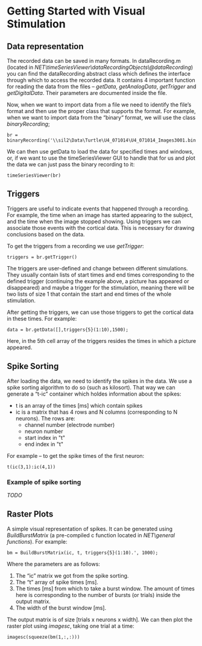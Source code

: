 ﻿# Getting Started with Visual Stimulation
## Data representation
The recorded data can be saved in many formats. In dataRecording.m (located in *NET\\timeSeriesViewer\\dataRecordingObjects\\@dataRecording*) you can find the dataRecording abstract class which defines the interface through which to access the recorded data. It contains 4 important function for reading the data from the files – *getData*, *getAnalogData*, *getTrigger* and *getDigitalData*. Their parameters are documented inside the file.

Now, when we want to import data from a file we need to identify the file’s format and then use the proper class that supports the format. For example, when we want to import data from the “binary“ format, we will use the class *binaryRecording*;

    br = binaryRecording('\\sil2\Data\Turtle\U4_071014\U4_071014_Images3001.bin');

We can then use getData to load the data for specified times and windows, or, if we want to use the timeSeriesViewer GUI to handle that for us and plot the data we can just pass the binary recording to it:

    timeSeriesViewer(br)

## Triggers
Triggers are useful to indicate events that happened through a recording. For example, the time when an image has started appearing to the subject, and the time when the image stopped showing. Using triggers we can associate those events with the cortical data. This is necessary for drawing conclusions based on the data.

To get the triggers from a recording we use *getTrigger*:

    triggers = br.getTrigger()

The triggers are user-defined and change between different simulations. They usually contain lists of start times and end times corresponding to the defined trigger (continuing the example above, a picture has appeared or disappeared) and maybe a trigger for the stimulation, meaning there will be two lists of size 1 that contain the start and end times of the whole stimulation.

After getting the triggers, we can use those triggers to get the cortical data in these times. For example:

    data = br.getData([],triggers{5}(1:10),1500);

Here, in the 5th cell array of the triggers resides the times in which a picture appeared.

## Spike Sorting
After loading the data, we need to identify the spikes in the data. We use a spike sorting algorithm to do so (such as kilosort). That way we can generate a “t-ic” container which holdes information about the spikes:
-   t is an array of the times [ms] which contain spikes
-   ic is a matrix that has 4 rows and N columns (corresponding to N neurons). The rows are: 
    -   channel number (electrode number) 
    -   neuron number 
    -   start index in "t"
    -   end index in "t"

For example – to get the spike times of the first neuron:

    t(ic(3,1):ic(4,1))

### Example of spike sorting
*TODO*

## Raster Plots
A simple visual representation of spikes. It can be generated using *BuildBurstMatrix* (a pre-compiled c function located in *NET\general functions*). For example:

    bm = BuildBurstMatrix(ic, t, triggers{5}(1:10).', 1000);

Where the parameters are as follows:
1.  The “ic” matrix we got from the spike sorting. 
2.  The “t” array of spike times [ms]. 
3.  The times [ms] from which to take a burst window. The amount of times here is corresponding to the number of bursts (or trials) inside the output matrix.
4.  The width of the burst window [ms].
    
The output matrix is of size [trials x neurons x width]. We can then plot the raster plot using *imagesc*, taking one trial at a time:

    imagesc(squeeze(bm(1,:,:)))

